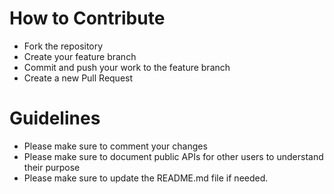 # How to Contribute
* Fork the repository
* Create your feature branch
* Commit and push your work to the feature branch
* Create a new Pull Request

# Guidelines
* Please make sure to comment your changes
* Please make sure to document public APIs for other users to understand their purpose
* Please make sure to update the README.md file if needed.
